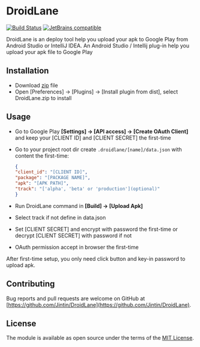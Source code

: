 # DroidLane
[![Build Status](https://travis-ci.org/Jintin/DroidLane.svg?branch=master)](https://travis-ci.org/Jintin/DroidLane) [![JetBrains compatible](https://img.shields.io/badge/JetBrains-compatible-brightgreen.svg)](https://plugins.jetbrains.com/plugin/8068)

DroidLane is an deploy tool help you upload your apk to Google Play from Android Studio or IntelliJ IDEA.
An Android Studio / Intellij plug-in help you upload your apk file to Google Play
## Installation
- Download [zip](https://github.com/Jintin/DroidLane/blob/master/DroidLane.zip) file
- Open [Preferences] -> [Plugins] -> [Install plugin from dist], select DroidLane.zip to install

## Usage
- Go to Google Play **[Settings] -> [API access] -> [Create OAuth Client]** and keep your [CLIENT ID] and [CLIENT SECRET] the first-time
- Go to your project root dir create `.droidlane/[name]/data.json` with content the first-time:

  ```json
  {
  "client_id": "[CLIENT ID]",
  "package": "[PACKAGE NAME]",
  "apk": "[APK PATH]",
  "track": "['alpha', 'beta' or 'production'](optional)"
  }
  ```

- Run DroidLane command in **[Build] -> [Upload Apk]**
- Select track if not define in data.json
- Set [CLIENT SECRET] and encrypt with password the first-time or decrypt [CLIENT SECRET] with password if not
- OAuth permission accept in browser the first-time

After first-time setup, you only need click button and key-in password to upload apk.

## Contributing
Bug reports and pull requests are welcome on GitHub at [https://github.com/Jintin/DroidLane](https://github.com/Jintin/DroidLane).

## License
The module is available as open source under the terms of the [MIT License](http://opensource.org/licenses/MIT).
